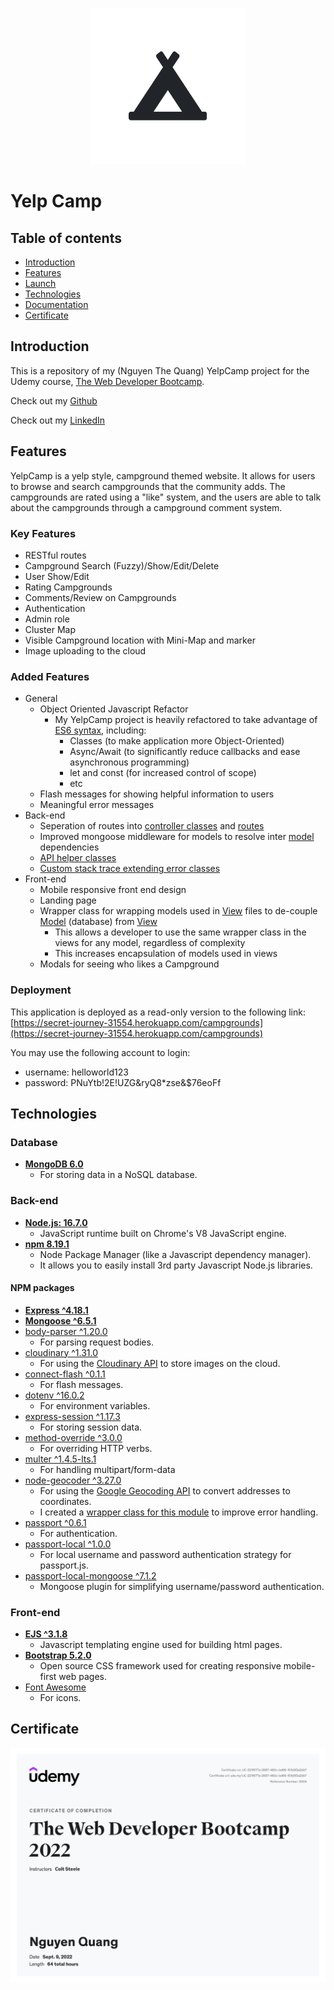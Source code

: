 <link rel="stylesheet" href="https://use.fontawesome.com/releases/v5.7.1/css/all.css">

<p align="center"><img src="https://raw.githubusercontent.com/NikelausM/yelp-camp/master/Campground%20Logo.PNG" width="250" height="250"><p>

<h1>Yelp Camp</h1>
  
<h2 id="table-of-contents">Table of contents</h2>

* [Introduction](#introduction)
* [Features](#features)
* [Launch](#launch)
* [Technologies](#technologies)
* [Documentation](#documentation)
* [Certificate](#certificate)

<h2 id="introduction">Introduction</h2>

This is a repository of my (Nguyen The Quang) YelpCamp project for the Udemy course, [The Web Developer Bootcamp](https://www.udemy.com/course/the-web-developer-bootcamp/).

Check out my [Github](https://github.com/quang08/)

Check out my [LinkedIn](https://www.linkedin.com/in/nguyen-the-quang-b8285a227/)

<h2 id="features">Features</h2>

YelpCamp is a yelp style, campground themed website. It allows for users to browse and search campgrounds that the community adds. The campgrounds are rated using a "like" system, and the users are able to talk about the campgrounds through a campground comment system.

### Key Features
- RESTful routes
- Campground Search (Fuzzy)/Show/Edit/Delete
- User Show/Edit
- Rating Campgrounds
- Comments/Review on Campgrounds
- Authentication
- Admin role
- Cluster Map
- Visible Campground location with Mini-Map and marker
- Image uploading to the cloud

### Added Features
- General
  - Object Oriented Javascript Refactor
    - My YelpCamp project is heavily refactored to take advantage of [ES6 syntax](https://www.ecma-international.org/ecma-262/6.0/index.html), including:
      - Classes (to make application more Object-Oriented)
      - Async/Await (to significantly reduce callbacks and ease asynchronous programming)
      - let and const (for increased control of scope)
      - etc
  - Flash messages for showing helpful information to users
  - Meaningful error messages
- Back-end
  - Seperation of routes into [controller classes](https://github.com/NikelausM/yelp-camp/tree/master/lib/controllers) and [routes](https://github.com/NikelausM/yelp-camp/tree/master/lib/routes)
  - Improved mongoose middleware for models to resolve inter [model](https://github.com/NikelausM/yelp-camp/tree/master/lib/models) dependencies
  - [API helper classes](https://github.com/NikelausM/yelp-camp/tree/master/bin/helpers)
  - [Custom stack trace extending error classes](https://github.com/NikelausM/yelp-camp/blob/master/bin/errors/errors.js)
- Front-end
  - Mobile responsive front end design
  - Landing page 
  - Wrapper class for wrapping models used in [View](https://github.com/NikelausM/yelp-camp/tree/master/lib/views) files to de-couple [Model](https://github.com/NikelausM/yelp-camp/tree/master/lib/models) (database) from [View](https://github.com/NikelausM/yelp-camp/tree/master/lib/views)
    - This allows a developer to use the same wrapper class in the views for any model, regardless of complexity
    - This increases encapsulation of models used in views
  - Modals for seeing who likes a Campground

### Deployment
This application is deployed as a read-only version to the following link: [https://secret-journey-31554.herokuapp.com/campgrounds](https://secret-journey-31554.herokuapp.com/campgrounds)

You may use the following account to login:
- username: helloworld123
- password: PNuYtb!2E!UZG&ryQ8*zse&$76eoFf

<h2 id="technologies">Technologies</h2>

### Database
- <strong> [MongoDB 6.0](https://www.mongodb.com/cloud/atlas/lp/try2?utm_source=bing&utm_campaign=bs_americas_canada_search_brand_atlas_desktop&utm_term=mongodb&utm_medium=cpc_paid_search&utm_ad=e&msclkid=48a2049cd3351ec1ff715b9250ce48fd) </strong>
  - For storing data in a NoSQL database.

### Back-end
- <strong> [Node.js: 16.7.0](https://nodejs.org/en/) </strong>
  - JavaScript runtime built on Chrome's V8 JavaScript engine.
- <strong> [npm 8.19.1](https://www.npmjs.com/) </strong>
  - Node Package Manager (like a Javascript dependency manager).
  - It allows you to easily install 3rd party Javascript Node.js libraries.

#### NPM packages
- <strong> [Express ^4.18.1](https://expressjs.com/) </strong>
- <strong> [Mongoose ^6.5.1](https://mongoosejs.com/) </strong>
- [body-parser ^1.20.0](https://www.npmjs.com/package/body-parser)
  - For parsing request bodies.
- [cloudinary ^1.31.0](https://www.npmjs.com/package/cloudinary)
  - For using the [Cloudinary API](https://cloudinary.com/) to store images on the cloud.
- [connect-flash ^0.1.1](https://www.npmjs.com/package/connect-flash)
  - For flash messages.
- [dotenv ^16.0.2](https://www.npmjs.com/package/dotenv)
  - For environment variables.
- [express-session ^1.17.3](https://www.npmjs.com/package/express-session)
  - For storing session data.
- [method-override ^3.0.0](https://www.npmjs.com/package/method-override)
  - For overriding HTTP verbs.
- [multer ^1.4.5-lts.1](https://www.npmjs.com/package/multer)
  - For handling multipart/form-data
- [node-geocoder ^3.27.0](https://www.npmjs.com/package/node-geocoder)
  - For using the [Google Geocoding API](https://developers.google.com/maps/documentation/geocoding/intro) to convert addresses to coordinates.
  - I created a [wrapper class for this module](https://github.com/NikelausM/yelp-camp/tree/master/bin/helpers/api/geocoder-helper.js) to improve error handling.
- [passport ^0.6.1](https://www.npmjs.com/package/passport)
  - For authentication.
- [passport-local ^1.0.0](https://www.npmjs.com/package/passport-local)
  - For local username and password authentication strategy for passport.js.
- [passport-local-mongoose ^7.1.2](https://www.npmjs.com/package/passport-local-mongoose)
  - Mongoose plugin for simplifying username/password authentication.
  
### Front-end
- <strong> [EJS ^3.1.8](https://ejs.co/) </strong>
  - Javascript templating engine used for building html pages.
- <strong> [Bootstrap 5.2.0](https://getbootstrap.com/) </strong>
  - Open source CSS framework used for creating responsive mobile-first web pages.
- [Font Awesome](https://fontawesome.com/)
  - For icons.


<h2 id="certificate">Certificate</h2>

<p align="center"><img src="https://github.com/quang08/Yelp-Camp/blob/master/certificate.jpeg"></p>
